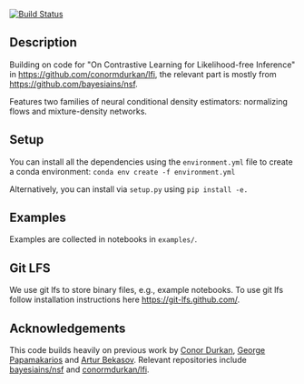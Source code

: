 [![Build Status](https://travis-ci.org/mackelab/pyknos.svg?branch=master)](https://travis-ci.org/mackelab/pyknos)


## Description
Building on code for "On Contrastive Learning for Likelihood-free Inference" in https://github.com/conormdurkan/lfi, the relevant part is mostly from https://github.com/bayesiains/nsf.

Features two families of neural conditional density estimators: normalizing flows and mixture-density networks. 

## Setup

You can install all the dependencies using the `environment.yml` file to create a conda environment: `conda env create -f environment.yml`

Alternatively, you can install via `setup.py` using `pip install -e.`

## Examples

Examples are collected in notebooks in `examples/`. 

## Git LFS

We use git lfs to store binary files, e.g., example notebooks. To use git lfs follow installation instructions here https://git-lfs.github.com/. 

## Acknowledgements
This code builds heavily on previous work by [Conor Durkan](https://conormdurkan.github.io/), [George Papamakarios](https://gpapamak.github.io/) and [Artur Bekasov](https://arturbekasov.github.io/).
Relevant repositories include [bayesiains/nsf](https://github.com/bayesiains/nsf) and [conormdurkan/lfi](https://github.com/conormdurkan/lfi). 